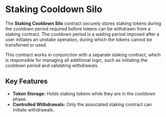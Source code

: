 # Staking Cooldown Silo

The **Staking Cooldown Silo** contract securely stores staking tokens during the cooldown period required before tokens can be withdrawn from a staking contract. The cooldown period is a waiting period imposed after a user initiates an unstake operation, during which the tokens cannot be transferred or used.

This contract works in conjunction with a separate staking contract, which is responsible for managing all additional logic, such as initiating the cooldown period and validating withdrawals.

## Key Features

- **Token Storage:** Holds staking tokens while they are in the cooldown phase.
- **Controlled Withdrawals:** Only the associated staking contract can initiate withdrawals.
